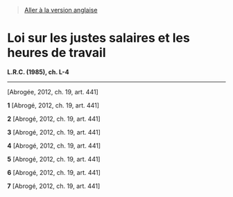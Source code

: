 > [Aller à la version anglaise](/en/Acts/Revised%20Statutes%20of%20Canada/L/L-4.md)

# Loi sur les justes salaires et les heures de travail

**L.R.C. (1985), ch. L-4**


----------


[Abrogée, 2012, ch. 19, art. 441]


**1** [Abrogé, 2012, ch. 19, art. 441]



**2** [Abrogé, 2012, ch. 19, art. 441]



**3** [Abrogé, 2012, ch. 19, art. 441]



**4** [Abrogé, 2012, ch. 19, art. 441]



**5** [Abrogé, 2012, ch. 19, art. 441]



**6** [Abrogé, 2012, ch. 19, art. 441]



**7** [Abrogé, 2012, ch. 19, art. 441]



